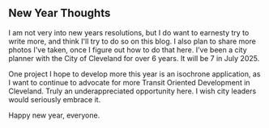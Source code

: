 ## New Year Thoughts
I am not very into new years resolutions, but I do want to earnesty try to write more, and think I'll try to do so on this blog. I also plan to share more photos I've taken, once I figure out how to do that here. I've been a city planner with the City of Cleveland for over 6 years. It will be 7 in July 2025.

One project I hope to develop more this year is an isochrone application, as I want to continue to advocate for more Transit Oriented Development in Cleveland. Truly an underappreciated opportunity here. I wish city leaders would seriously embrace it.

Happy new year, everyone.
